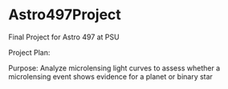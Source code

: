 # Astro497Project
Final Project for Astro 497 at PSU

Project Plan:

Purpose: 
Analyze microlensing light curves to assess whether a microlensing event shows evidence for a planet or binary star
